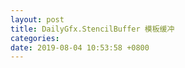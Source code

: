 ```yaml
---
layout: post
title: DailyGfx.StencilBuffer 模板缓冲
categories: 
date: 2019-08-04 10:53:58 +0800
---
```

